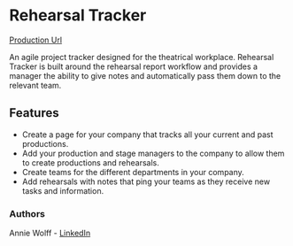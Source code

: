# Rehearsal Tracker

[Production Url](https://rehearsaltracker.herokuapp.com/)

An agile project tracker designed for the theatrical workplace. Rehearsal Tracker is built around the rehearsal report workflow and provides a manager the ability to give notes and automatically pass them down to the relevant team.

## Features
  * Create a page for your company that tracks all your current and past productions.
  * Add your production and stage managers to the company to allow them to create productions and rehearsals.
  * Create teams for the different departments in your company.
  * Add rehearsals with notes that ping your teams as they receive new tasks and information.

### Authors
Annie Wolff - [LinkedIn](https://www.linkedin.com/in/annie-wolff/)  
